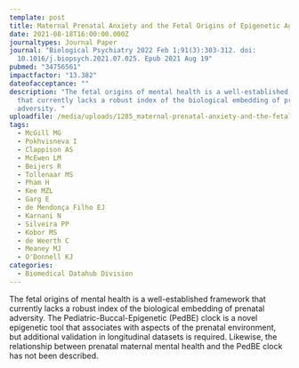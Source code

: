 ```yaml
---
template: post
title: Maternal Prenatal Anxiety and the Fetal Origins of Epigenetic Aging
date: 2021-08-18T16:00:00.000Z
journaltypes: Journal Paper
journal: "Biological Psychiatry 2022 Feb 1;91(3):303-312. doi:
  10.1016/j.biopsych.2021.07.025. Epub 2021 Aug 19"
pubmed: "34756561"
impactfactor: "13.382"
dateofacceptance: ""
description: "The fetal origins of mental health is a well-established framework
  that currently lacks a robust index of the biological embedding of prenatal
  adversity. "
uploadfile: /media/uploads/1285_maternal-prenatal-anxiety-and-the-fetal.pdf
tags:
  - McGill MG
  - Pokhvisneva I
  - Clappison AS
  - McEwen LM
  - Beijers R
  - Tollenaar MS
  - Pham H
  - Kee MZL
  - Garg E
  - de Mendonça Filho EJ
  - Karnani N
  - Silveira PP
  - Kobor MS
  - de Weerth C
  - Meaney MJ
  - O'Donnell KJ
categories:
  - Biomedical Datahub Division
---
```

<!--StartFragment-->

The fetal origins of mental health is a well-established framework that currently lacks a robust index of the biological embedding of prenatal adversity. The Pediatric-Buccal-Epigenetic (PedBE) clock is a novel epigenetic tool that associates with aspects of the prenatal environment, but additional validation in longitudinal datasets is required. Likewise, the relationship between prenatal maternal mental health and the PedBE clock has not been described.

<!--EndFragment-->